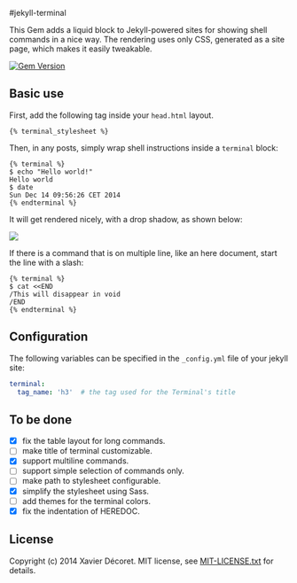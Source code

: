 #jekyll-terminal

This Gem adds a liquid block to Jekyll-powered sites for showing
shell commands in a nice way. The rendering uses only CSS, generated as a site page,
which makes it easily tweakable.

[![Gem Version](https://badge.fury.io/rb/jekyll-terminal.svg)](http://badge.fury.io/rb/jekyll-terminal)

## Basic use

First, add the following tag inside your `head.html` layout.

```liquid
{% terminal_stylesheet %}    
```

Then, in any posts, simply wrap shell instructions inside a `terminal` block:

```liquid
{% terminal %}
$ echo "Hello world!"
Hello world
$ date
Sun Dec 14 09:56:26 CET 2014
{% endterminal %}
```

It will get rendered nicely, with a drop shadow, as shown below:

![](https://github.com/Xadeck/jekyll-terminal/blob/master/screenshot.png)

If there is a command that is on multiple line, like an here document, start the line with a slash:

```liquid
{% terminal %}
$ cat <<END
/This will disappear in void
/END
{% endterminal %}
```

## Configuration

The following variables can be specified in the `_config.yml` file of your jekyll site:

```yaml
terminal:
  tag_name: 'h3'  # the tag used for the Terminal's title
```

## To be done

- [x] fix the table layout for long commands.
- [ ] make title of terminal customizable.
- [x] support multiline commands.
- [ ] support simple selection of commands only.
- [ ] make path to stylesheet configurable.
- [x] simplify the stylesheet using Sass.
- [ ] add themes for the terminal colors.
- [x] fix the indentation of HEREDOC.

## License
Copyright (c) 2014 Xavier Décoret. MIT license, see [MIT-LICENSE.txt] for details.

[MIT-LICENSE.txt]: https://github.com/bhollis/maruku/blob/master/MIT-LICENSE.txt
